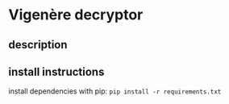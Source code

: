 # Vigenère decryptor
## description

## install instructions
install dependencies with pip:
`pip install -r requirements.txt`

